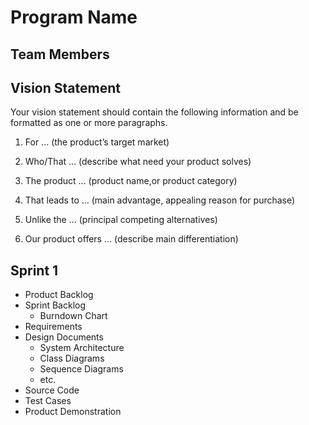 # Program Name

## Team Members

## Vision Statement
Your vision statement should contain the following information and be formatted as one or more paragraphs.

  1. For ... (the product’s target market)

  2. Who/That ... (describe what need your product solves)
  
  3. The product ... (product name,or product category)
  
  4. That leads to ... (main advantage, appealing reason for purchase)
  
  5. Unlike the ... (principal competing alternatives)
  
  6. Our product offers ... (describe main differentiation)
  
## Sprint 1

* Product Backlog
* Sprint Backlog
  * Burndown Chart
* Requirements
* Design Documents
  * System Architecture
  * Class Diagrams
  * Sequence Diagrams
  * etc.
* Source Code
* Test Cases
* Product Demonstration
